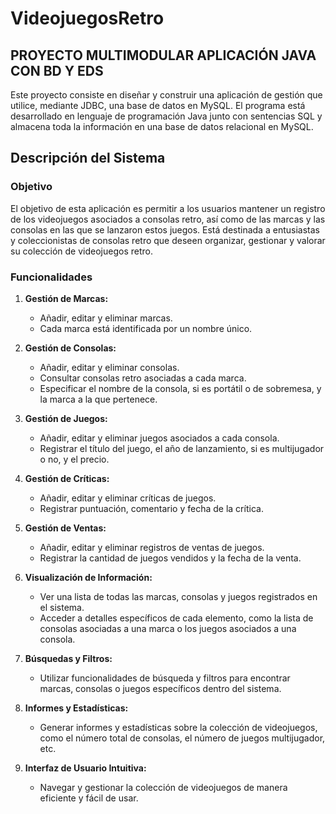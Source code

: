 # VideojuegosRetro

## PROYECTO MULTIMODULAR APLICACIÓN JAVA CON BD Y EDS

Este proyecto consiste en diseñar y construir una aplicación de gestión que utilice, mediante JDBC, una base de datos en MySQL. El programa está desarrollado en lenguaje de programación Java junto con sentencias SQL y almacena toda la información en una base de datos relacional en MySQL.

## Descripción del Sistema

### Objetivo
El objetivo de esta aplicación es permitir a los usuarios mantener un registro de los videojuegos asociados a consolas retro, así como de las marcas y las consolas en las que se lanzaron estos juegos. Está destinada a entusiastas y coleccionistas de consolas retro que deseen organizar, gestionar y valorar su colección de videojuegos retro.

### Funcionalidades
1. **Gestión de Marcas:**
   - Añadir, editar y eliminar marcas.
   - Cada marca está identificada por un nombre único.

2. **Gestión de Consolas:**
   - Añadir, editar y eliminar consolas.
   - Consultar consolas retro asociadas a cada marca.
   - Especificar el nombre de la consola, si es portátil o de sobremesa, y la marca a la que pertenece.

3. **Gestión de Juegos:**
   - Añadir, editar y eliminar juegos asociados a cada consola.
   - Registrar el título del juego, el año de lanzamiento, si es multijugador o no, y el precio.

4. **Gestión de Críticas:**
   - Añadir, editar y eliminar críticas de juegos.
   - Registrar puntuación, comentario y fecha de la crítica.

5. **Gestión de Ventas:**
   - Añadir, editar y eliminar registros de ventas de juegos.
   - Registrar la cantidad de juegos vendidos y la fecha de la venta.

6. **Visualización de Información:**
   - Ver una lista de todas las marcas, consolas y juegos registrados en el sistema.
   - Acceder a detalles específicos de cada elemento, como la lista de consolas asociadas a una marca o los juegos asociados a una consola.

7. **Búsquedas y Filtros:**
   - Utilizar funcionalidades de búsqueda y filtros para encontrar marcas, consolas o juegos específicos dentro del sistema.

8. **Informes y Estadísticas:**
   - Generar informes y estadísticas sobre la colección de videojuegos, como el número total de consolas, el número de juegos multijugador, etc.

9. **Interfaz de Usuario Intuitiva:**
   - Navegar y gestionar la colección de videojuegos de manera eficiente y fácil de usar.